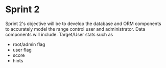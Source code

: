 # Sprint 2

Sprint 2's objective will be to develop the database and ORM components to accurately model the range control user and administrator. Data components will include.
Target/User stats such as

- root/admin flag
- user flag
- score
- hints